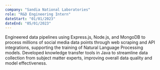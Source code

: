 ```yaml
---
company: "Sandia National Laboratories"
role: "R&D Engineering Intern"
dateStart: "01/01/2023"
dateEnd: "05/01/2023"
---
```


Engineered data pipelines using Express.js, Node.js, and MongoDB to process millions of social media data points through web scraping and API integrations, supporting the training of Natural Language Processing models. Developed knowledge transfer tools in Java to streamline data collection from subject matter experts, improving overall data quality and model effectiveness.